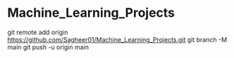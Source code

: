 # Machine_Learning_Projects
git remote add origin https://github.com/Sagheer01/Machine_Learning_Projects.git
git branch -M main
git push -u origin main
